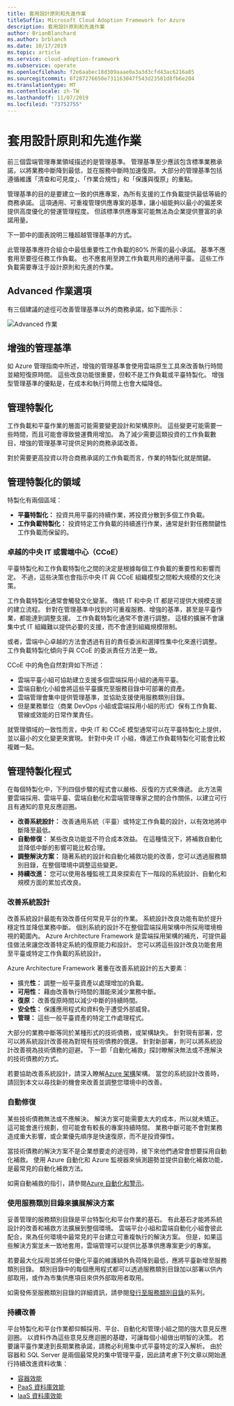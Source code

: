 ```yaml
---
title: 套用設計原則和先進作業
titleSuffix: Microsoft Cloud Adoption Framework for Azure
description: 套用設計原則和先進作業
author: BrianBlanchard
ms.author: brblanch
ms.date: 10/17/2019
ms.topic: article
ms.service: cloud-adoption-framework
ms.subservice: operate
ms.openlocfilehash: f2e6aabec18d309aaae0a3a3d3cfd43ac6216a85
ms.sourcegitcommit: 6f287276650e731163047f543d23581d8fb6e204
ms.translationtype: MT
ms.contentlocale: zh-TW
ms.lasthandoff: 11/07/2019
ms.locfileid: "73752755"
---
```

# <a name="apply-design-principles-and-advanced-operations"></a>套用設計原則和先進作業

前三個雲端管理專業領域描述的是管理基準。 管理基準至少應該包含標準業務承諾，以將業務中斷降到最低，並在服務中斷時加速復原。 大部分的管理基準包括遵循維護「清查和可見度」、「作業合規性」和「保護與復原」的重點。

管理基準的目的是要建立一致的供應專案，為所有支援的工作負載提供最低等級的商務承諾。 這項通用、可重複管理供應專案的基準，讓小組能夠以最小的偏差來提供高度優化的營運管理程度。 但該標準供應專案可能無法為企業提供豐富的承諾用量。

下一節中的圖表說明三種超越管理基準的方式。

此管理基準應符合組合中最低重要性工作負載的80% 所需的最小承諾。 基準不應套用至要徑任務工作負載。 也不應套用至跨工作負載共用的通用平臺。 這些工作負載需要專注于設計原則和先進的作業。

## <a name="advanced-operations-options"></a>Advanced 作業選項

有三個建議的途徑可改善管理基準以外的商務承諾，如下圖所示：

![Advanced 作業](../_images/manage/beyond-the-baseline.png)

## <a name="enhanced-management-baseline"></a>增強的管理基準

如 Azure 管理指南中所述，增強的管理基準會使用雲端原生工具來改善執行時間並縮短復原時間。 這些改良功能很重要，但較不是工作負載或平臺特製化。 增強型管理基準的優點是，在成本和執行時間上也會大幅降低。

## <a name="management-specialization"></a>管理特製化

工作負載和平臺作業的層面可能需要變更設計和架構原則。 這些變更可能需要一些時間，而且可能會導致營運費用增加。 為了減少需要這類投資的工作負載數目，增強的管理基準可提供足夠的商務承諾改善。

對於需要更高投資以符合商務承諾的工作負載而言，作業的特製化就是關鍵。

## <a name="areas-of-management-specialization"></a>管理特製化的領域

特製化有兩個區域：

- **平臺特製化：** 投資共用平臺的持續作業，將投資分散到多個工作負載。
- **工作負載特製化：** 投資特定工作負載的持續進行作業，通常是針對任務關鍵性工作負載而保留的。

### <a name="central-it-or-cloud-center-of-excellence-ccoe"></a>卓越的中央 IT 或雲端中心（CCoE）

平臺特製化和工作負載特製化之間的決定是根據每個工作負載的重要性和影響而定。 不過，這些決策也會指示中央 IT 與 CCoE 組織模型之間較大規模的文化決策。

工作負載特製化通常會觸發文化變革。 傳統 IT 和中央 IT 都是可提供大規模支援的建立流程。 針對在管理基準中找到的可重複服務、增強的基準，甚至是平臺作業，都能達到調整支援。 工作負載特製化通常不會進行調整。 這樣的擴展不會讓集中式 IT 組織難以提供必要的支援，而不會達到組織規模限制。

或者，雲端中心卓越的方法會透過有目的責任委派和選擇性集中化來進行調整。 工作負載特製化傾向于與 CCoE 的委派責任方法更一致。

CCoE 中的角色自然對齊如下所述：

- 雲端平臺小組可協助建立支援多個雲端採用小組的通用平臺。
- 雲端自動化小組會將這些平臺擴充至服務目錄中可部署的資產。
- 雲端管理會集中提供管理基準，並協助支援使用服務類別目錄。
- 但是業務單位（商業 DevOps 小組或雲端採用小組的形式）保有工作負載、管線或效能的日常作業責任。

就管理領域的一致性而言，中央 IT 和 CCoE 模型通常可以在平臺特製化上提供，並以最小的文化變更來實現。 針對中央 IT 小組，傳遞工作負載特製化可能會比較複雜一點。

## <a name="management-specialization-processes"></a>管理特製化程式

在每個特製化中，下列四個步驟的程式會以嚴格、反復的方式來傳遞。 此方法需要雲端採用、雲端平臺、雲端自動化和雲端管理專家之間的合作關係，以建立可行且有通知的意見反應迴圈。

- **改善系統設計：** 改善通用系統（平臺）或特定工作負載的設計，以有效地將中斷降至最低。
- **自動修復：** 某些改良功能並不符合成本效益。 在這種情況下，將補救自動化並降低中斷的影響可能比較合理。
- **調整解決方案：** 隨著系統的設計和自動化補救功能的改善，您可以透過服務類別目錄，在整個環境中調整這些變更。
- **持續改進：** 您可以使用各種監視工具來探索在下一階段的系統設計、自動化和規模方面的累加式改良。

### <a name="improve-system-design"></a>改善系統設計

改善系統設計最能有效改善任何常見平台的作業。 系統設計改良功能有助於提升穩定性並降低業務中斷。 個別系統的設計不在整個雲端採用架構中所採用環境檢視的範圍內。 Azure Architecture Framework 是雲端採用架構的補充，可提供最佳做法來讓您改善特定系統的復原能力和設計。 您可以將這些設計改良功能套用至平臺或特定工作負載的系統設計。

Azure Architecture Framework 著重在改善系統設計的五大要素：

- 擴充**性：** 調整一般平臺資產以處理增加的負載。
- **可用性：** 藉由改善執行時間的潛能來減少業務中斷。
- **復原：** 改善復原時間以減少中斷的持續時間。
- **安全性：** 保護應用程式和資料免于遭受外部威脅。
- **管理：** 這些一般平臺資產的特定工作處理程式。

大部分的業務中斷等同於某種形式的技術債務，或架構缺失。 針對現有部署，您可以將系統設計改善視為對現有技術債務的償還。 針對新部署，則可以將系統設計改善視為技術債務的迴避。 下一節「自動化補救」探討瞭解決無法或不應解決的技術債務的方式。

若要協助改善系統設計，請深入瞭解[Azure 架構](https://docs.microsoft.com/azure/architecture/guide/pillars)架構。 當您的系統設計改善時，請回到本文以尋找新的機會來改善並調整您環境中的改善。

### <a name="automated-remediation"></a>自動修復

某些技術債務無法或不應解決。 解決方案可能需要太大的成本，所以就未矯正。 這可能會進行規劃，但可能會有較長的專案持續時間。 業務中斷可能不會對業務造成重大影響，或企業優先順序是快速復原，而不是投資彈性。

當技術債務的解決方案不是企業想要走的途徑時，接下來他們通常會想要採用自動化補救。 使用 Azure 自動化和 Azure 監視器來偵測趨勢並提供自動化補救功能，是最常見的自動化補救方法。

如需自動補救的指引，請參閱[Azure 自動化和警示](https://docs.microsoft.com/azure/automation/automation-create-alert-triggered-runbook)。

### <a name="scale-the-solution-with-a-service-catalog"></a>使用服務類別目錄來擴展解決方案

妥善管理的服務類別目錄是平台特製化和平台作業的基石。 有此基石才能將系統設計的改善和補救方法擴展到整個環境。 雲端平台小組和雲端自動化小組會彼此配合，來為任何環境中最常見的平台建立可重複執行的解決方案。 但是，如果這些解決方案並未一致地套用，雲端管理可以提供比基準供應專案更少的專案。

若要最大化採用並將任何優化平臺的維護額外負荷降到最低，應將平臺新增至服務類別目錄。 類別目錄中的每個應用程式都可以透過服務類別目錄加以部署以供內部取用，或作為市集供應項目來供外部取用者取用。

如需發佈至服務類別目錄的詳細資訊，請參閱[發行至服務類別目錄](https://docs.microsoft.com/azure/managed-applications/publish-service-catalog-app)的系列。

### <a name="continuous-improvement"></a>持續改善

平台特製化和平台作業都仰賴採用、平台、自動化和管理小組之間的強大意見反應迴圈。 以資料作為這些意見反應迴圈的基礎，可讓每個小組做出明智的決策。 若要讓平臺作業達到長期業務承諾，請務必利用集中式平臺特定的深入解析。 由於容器和 SQL Server 是兩個最常見的集中管理平臺，因此請考慮下列文章以開始進行持續改進資料收集：

- [容器效能](https://docs.microsoft.com/azure/azure-monitor/insights/container-insights-overview)
- [PaaS 資料庫效能](https://docs.microsoft.com/azure/azure-monitor/insights/azure-sql)
- [IaaS 資料庫效能](https://docs.microsoft.com/azure/azure-monitor/insights/sql-assessment)
